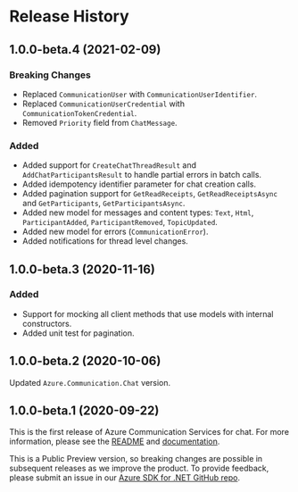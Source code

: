# Release History

## 1.0.0-beta.4 (2021-02-09)

### Breaking Changes

- Replaced `CommunicationUser` with `CommunicationUserIdentifier`.
- Replaced `CommunicationUserCredential` with `CommunicationTokenCredential`.
- Removed `Priority` field from `ChatMessage`.

### Added

- Added support for `CreateChatThreadResult` and `AddChatParticipantsResult` to handle partial errors in batch calls.
- Added idempotency identifier parameter for chat creation calls.
- Added pagination support for `GetReadReceipts`, `GetReadReceiptsAsync` and `GetParticipants`, `GetParticipantsAsync`.
- Added new model for messages and content types: `Text`, `Html`, `ParticipantAdded`, `ParticipantRemoved`, `TopicUpdated`.
- Added new model for errors (`CommunicationError`).
- Added notifications for thread level changes.


## 1.0.0-beta.3 (2020-11-16)

### Added
- Support for mocking all client methods that use models with internal constructors.
- Added unit test for pagination.


## 1.0.0-beta.2 (2020-10-06)
Updated `Azure.Communication.Chat` version.

## 1.0.0-beta.1 (2020-09-22)
This is the first release of Azure Communication Services for chat. For more information, please see the [README][read_me] and [documentation][documentation].

This is a Public Preview version, so breaking changes are possible in subsequent releases as we improve the product. To provide feedback, please submit an issue in our [Azure SDK for .NET GitHub repo](https://github.com/Azure/azure-sdk-for-net/issues).

<!-- LINKS -->
[read_me]: https://github.com/Azure/azure-sdk-for-net/blob/master/sdk/communication/Azure.Communication.Chat/README.md
[documentation]: https://docs.microsoft.com/azure/communication-services/quickstarts/chat/get-started?pivots=programming-language-csharp


